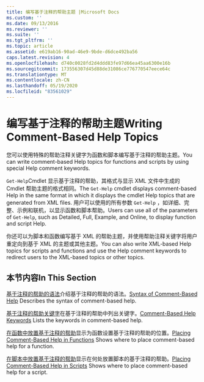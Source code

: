 ```yaml
---
title: 编写基于注释的帮助主题 |Microsoft Docs
ms.custom: ''
ms.date: 09/13/2016
ms.reviewer: ''
ms.suite: ''
ms.tgt_pltfrm: ''
ms.topic: article
ms.assetid: e619ab16-90ad-46e9-9bde-d6dce492ba56
caps.latest.revision: 4
ms.openlocfilehash: d740c0028fd2d4ddd83fe97d66ea45aa6300e16b
ms.sourcegitcommit: 173556307d45d88de31086ce776770547eece64c
ms.translationtype: MT
ms.contentlocale: zh-CN
ms.lasthandoff: 05/19/2020
ms.locfileid: "83561029"
---
```

# <a name="writing-comment-based-help-topics"></a><span data-ttu-id="a9b9d-102">编写基于注释的帮助主题</span><span class="sxs-lookup"><span data-stu-id="a9b9d-102">Writing Comment-Based Help Topics</span></span>

<span data-ttu-id="a9b9d-103">您可以使用特殊的帮助注释关键字为函数和脚本编写基于注释的帮助主题。</span><span class="sxs-lookup"><span data-stu-id="a9b9d-103">You can write comment-based Help topics for functions and scripts by using special Help comment keywords.</span></span>

 <span data-ttu-id="a9b9d-104">`Get-Help`Cmdlet 显示基于注释的帮助，其格式与显示 XML 文件中生成的 Cmdlet 帮助主题的格式相同。</span><span class="sxs-lookup"><span data-stu-id="a9b9d-104">The `Get-Help` cmdlet displays comment-based Help in the same format in which it displays the cmdlet Help topics that are generated from XML files.</span></span> <span data-ttu-id="a9b9d-105">用户可以使用的所有参数 `Get-Help` ，如详细、完整、示例和联机，以显示函数和脚本帮助。</span><span class="sxs-lookup"><span data-stu-id="a9b9d-105">Users can use all of the parameters of `Get-Help`, such as Detailed, Full, Example, and Online, to display function and script Help.</span></span>

 <span data-ttu-id="a9b9d-106">你还可以为脚本和函数编写基于 XML 的帮助主题，并使用帮助注释关键字将用户重定向到基于 XML 的主题或其他主题。</span><span class="sxs-lookup"><span data-stu-id="a9b9d-106">You can also write XML-based Help topics for scripts and functions and use the Help comment keywords to redirect users to the XML-based topics or other topics.</span></span>

## <a name="in-this-section"></a><span data-ttu-id="a9b9d-107">本节内容</span><span class="sxs-lookup"><span data-stu-id="a9b9d-107">In This Section</span></span>

 <span data-ttu-id="a9b9d-108">[基于注释的帮助的语法](./syntax-of-comment-based-help.md)介绍基于注释的帮助的语法。</span><span class="sxs-lookup"><span data-stu-id="a9b9d-108">[Syntax of Comment-Based Help](./syntax-of-comment-based-help.md) Describes the syntax of comment-based help.</span></span>

 <span data-ttu-id="a9b9d-109">[基于注释的帮助关键字](./comment-based-help-keywords.md)在基于注释的帮助中列出关键字。</span><span class="sxs-lookup"><span data-stu-id="a9b9d-109">[Comment-Based Help Keywords](./comment-based-help-keywords.md) Lists the keywords in comment-based help.</span></span>

 <span data-ttu-id="a9b9d-110">[在函数中放置基于注释的帮助](./placing-comment-based-help-in-functions.md)显示为函数设置基于注释的帮助的位置。</span><span class="sxs-lookup"><span data-stu-id="a9b9d-110">[Placing Comment-Based Help in Functions](./placing-comment-based-help-in-functions.md) Shows where to place comment-based help for a function.</span></span>

 <span data-ttu-id="a9b9d-111">[在脚本中放置基于注释的帮助](./placing-comment-based-help-in-scripts.md)显示在何处放置脚本的基于注释的帮助。</span><span class="sxs-lookup"><span data-stu-id="a9b9d-111">[Placing Comment-Based Help in Scripts](./placing-comment-based-help-in-scripts.md) Shows where to place comment-based help for a script.</span></span>
